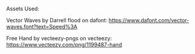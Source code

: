 Assets Used:

Vector Waves by Darrell flood on dafont:
https://www.dafont.com/vector-waves.font?text=Speed%3A

Free Hand by vecteezy-pngs on vecteezy:
https://www.vecteezy.com/png/1199487-hand